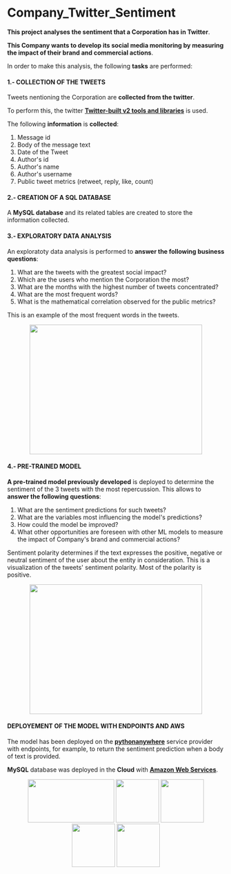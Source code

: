 # Company_Twitter_Sentiment

**This project analyses the sentiment that a Corporation has in Twitter**.

**This Company wants to develop its social media monitoring by measuring the impact of their brand and commercial actions**.

In order to make this analysis, the following **tasks** are performed:

#### 1.- COLLECTION OF THE TWEETS

Tweets nentioning the Corporation are **collected from the twitter**. 

To perform this, the twitter [**Twitter-built v2 tools and libraries**](https://developer.twitter.com/en/docs/twitter-api/tools-and-libraries/v2) is used.

The following **information** is **collected**:

1. Message id
2. Body of the message text
3. Date of the Tweet 
4. Author's id 
5. Author's name
6. Author's username
7. Public tweet metrics (retweet, reply, like, count)

#### 2.- CREATION OF A SQL DATABASE

A **MySQL database** and its related tables are created to store the information collected.

#### 3.- EXPLORATORY DATA ANALYSIS

An exploratoty data analysis is performed to **answer the following business questions**:

1. What are the tweets with the greatest social impact?
2. Which are the users who mention the Corporation the most?
3. What are the months with the highest number of tweets concentrated?
4. What are the most frequent words?
5. What is the mathematical correlation observed for the public metrics?

This is an example of the most frequent words in the tweets.

<p align="center">
<img src="https://github.com/mchamochin1/Company_Twitter_Sentiment-/blob/main/images/frequent_words.png" alt="" width="400" height="300" /> 
</p>

#### 4.- PRE-TRAINED MODEL

**A pre-trained model previously developed** is deployed to determine the sentiment of the 3 tweets with the most repercussion. This allows to **answer the following questions**:

1. What are the sentiment predictions for such tweets? 
2. What are the variables most influencing the model's predictions?
3. How could the model be improved?
4. What other opportunities are foreseen with other ML models to measure the impact of Company's brand and commercial actions?

Sentiment polarity determines if the text expresses the positive, negative or neutral sentiment of the user about the entity in consideration. This is a visualization of the tweets' sentiment polarity. Most of the polarity is positive. 

<p align="center">
<img src="https://github.com/mchamochin1/Company_Twitter_Sentiment-/blob/main/images/Sentiment.png" alt="" width="400" height="300" /> 
</p>

#### DEPLOYEMENT OF THE MODEL WITH ENDPOINTS AND AWS

The model has been deployed on the [**pythonanywhere**](https://www.pythonanywhere.com/) service provider with endpoints, for example, to return the sentiment prediction when a body of text is provided.

**MySQL** database was deployed in the **Cloud** with [**Amazon Web Services**](https://aws.amazon.com/).
<p align="center">
<img src="https://github.com/mchamochin1/Company_Twitter_Sentiment-/blob/main/images/pythonanywhere.png" alt="" width="200" height="100" /> <img src="https://github.com/mchamochin1/Company_Twitter_Sentiment-/blob/main/images/AWS.png" alt="" width="100" height="100" /> <img src="https://github.com/mchamochin1/Company_Twitter_Sentiment-/blob/main/images/mysql.png" alt="" width="100" height="100" /> <img src="https://github.com/mchamochin1/Company_Twitter_Sentiment-/blob/main/images/twitter.png" alt="" width="100" height="100" /> <img src="https://github.com/mchamochin1/Company_Twitter_Sentiment-/blob/main/images/machine-learning.jpg" alt="" width="100" height="100" />
</p>
